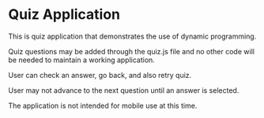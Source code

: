 # Quiz Application

This is quiz application that demonstrates the use of dynamic programming.

Quiz questions may be added through the quiz.js file and no other code will be needed to maintain a working application.

User can check an answer, go back, and also retry quiz.

User may not advance to the next question until an answer is selected.

The application is not intended for mobile use at this time.

